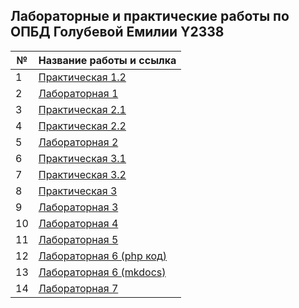 ## Лабораторные и практические работы по ОПБД Голубевой Емилии Y2338

| №    | Название работы и ссылка                                     |
| ---- | ------------------------------------------------------------ |
| 1    | [Практическая 1.2](https://github.com/TonikX/ITMO_FSPO_DataBases_2020-2021/tree/master/students/y2338/Emiliya_Golubeva/lections_1_oltp_olap) |
| 2    | [Лабораторная 1](https://github.com/TonikX/ITMO_FSPO_DataBases_2020-2021/tree/master/students/y2338/Emiliya_Golubeva/Lab_1) |
| 3    | [Практическая 2.1](https://github.com/TonikX/ITMO_FSPO_DataBases_2020-2021/tree/master/students/y2338/Emiliya_Golubeva/Practicheskaya_2.1) |
| 4    | [Практическая 2.2](https://github.com/TonikX/ITMO_FSPO_DataBases_2020-2021/tree/master/students/y2338/Emiliya_Golubeva/Practicheskaya_2.2) |
| 5    | [Лабораторная 2](https://github.com/EmiliaGolubeva/ITMO_FSPO_DataBases_2020-2021/tree/master/students/y2338/Emilia%20Golubeva/Laboratornaya2) |
| 6    | [Практическая 3.1](./Practicheckaya3)                        |
| 7    | [Практическая 3.2](https://github.com/EmiliaGolubeva/ITMO_FSPO_DataBases_2020-2021/tree/master/students/y2338/Emilia%20Golubeva/Practicheckaya3_2) |
| 8    | [Практическая 3](https://github.com/EmiliaGolubeva/ITMO_FSPO_DataBases_2020-2021/blob/master/students/y2338/Emilia%20Golubeva/readme.md) |
| 9    | [Лабораторная 3](https://github.com/EmiliaGolubeva/ITMO_FSPO_DataBases_2020-2021/tree/master/students/y2338/Emilia%20Golubeva/LR3_Mkdocs) |
| 10   | [Лабораторная 4](https://github.com/EmiliaGolubeva/ITMO_FSPO_DataBases_2020-2021/tree/master/students/y2338/Emilia%20Golubeva/Laboratornaya4) |
| 11   | [Лабораторная 5](https://github.com/EmiliaGolubeva/ITMO_FSPO_DataBases_2020-2021/tree/master/students/y2338/Emilia%20Golubeva/LR5) |
| 12   | [Лабораторная 6 (php код)](https://github.com/EmiliaGolubeva/ITMO_FSPO_DataBases_2020-2021/tree/master/students/y2338/Emilia%20Golubeva/LR6_php_code) |
| 13   | [Лабораторная 6 (mkdocs)](https://github.com/EmiliaGolubeva/ITMO_FSPO_DataBases_2020-2021/tree/master/students/y2338/Emilia%20Golubeva/LR6_MkDocs) |
| 14   | [Лабораторная 7](https://github.com/EmiliaGolubeva/ITMO_FSPO_DataBases_2020-2021/tree/master/students/y2338/Emilia%20Golubeva/LR7) |

